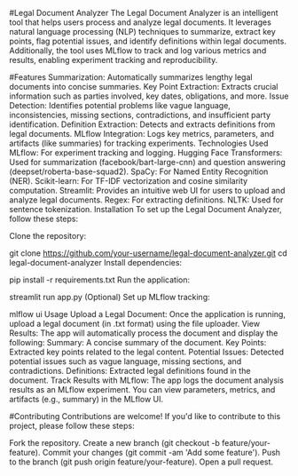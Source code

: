 #Legal Document Analyzer
The Legal Document Analyzer is an intelligent tool that helps users process and analyze legal documents. It leverages natural language processing (NLP) techniques to summarize, extract key points, flag potential issues, and identify definitions within legal documents. Additionally, the tool uses MLflow to track and log various metrics and results, enabling experiment tracking and reproducibility.

#Features
Summarization: Automatically summarizes lengthy legal documents into concise summaries.
Key Point Extraction: Extracts crucial information such as parties involved, key dates, obligations, and more.
Issue Detection: Identifies potential problems like vague language, inconsistencies, missing sections, contradictions, and insufficient party identification.
Definition Extraction: Detects and extracts definitions from legal documents.
MLflow Integration: Logs key metrics, parameters, and artifacts (like summaries) for tracking experiments.
Technologies Used
MLflow: For experiment tracking and logging.
Hugging Face Transformers: Used for summarization (facebook/bart-large-cnn) and question answering (deepset/roberta-base-squad2).
SpaCy: For Named Entity Recognition (NER).
Scikit-learn: For TF-IDF vectorization and cosine similarity computation.
Streamlit: Provides an intuitive web UI for users to upload and analyze legal documents.
Regex: For extracting definitions.
NLTK: Used for sentence tokenization.
Installation
To set up the Legal Document Analyzer, follow these steps:

Clone the repository:


git clone https://github.com/your-username/legal-document-analyzer.git
cd legal-document-analyzer
Install dependencies:


pip install -r requirements.txt
Run the application:

streamlit run app.py
(Optional) Set up MLflow tracking:


mlflow ui
Usage
Upload a Legal Document: Once the application is running, upload a legal document (in .txt format) using the file uploader.
View Results: The app will automatically process the document and display the following:
Summary: A concise summary of the document.
Key Points: Extracted key points related to the legal content.
Potential Issues: Detected potential issues such as vague language, missing sections, and contradictions.
Definitions: Extracted legal definitions found in the document.
Track Results with MLflow: The app logs the document analysis results as an MLflow experiment. You can view parameters, metrics, and artifacts (e.g., summary) in the MLflow UI.


#Contributing
Contributions are welcome! If you'd like to contribute to this project, please follow these steps:

Fork the repository.
Create a new branch (git checkout -b feature/your-feature).
Commit your changes (git commit -am 'Add some feature').
Push to the branch (git push origin feature/your-feature).
Open a pull request.
